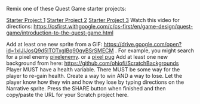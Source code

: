 Remix one of these Quest Game starter projects:

[Starter Project 1](https://scratch.mit.edu/projects/247775402/)
[Starter Project 2](https://scratch.mit.edu/projects/247775659/)
[Starter Project 3](https://scratch.mit.edu/projects/247775540/)
Watch this video for directions: https://csfirst.withgoogle.com/c/cs-first/en/game-design/quest-game/introduction-to-the-quest-game.html 

Add at least one new sprite from a GIF: https://drive.google.com/open?id=1xIJlJosQ9d5lTOTxgIBq90qyBSrSMECM . For example, you might search for a pixel enemy [pixelenemy](https://www.google.com/searchsurl=1&q=pixel+enemy&tbas=0&tbs=itp:animated,ic:trans&tbm=isch&source=lnt&sa=X&safe=active&ssui=on). or a [pixel pug](https://www.google.com/search?surl=1&tbs=itp%3Aanimated%2Cic%3Atrans&tbm=isch&sa=1&q=pixel+pug&oq=pixel+pug&safe=active&ssui=on)
Add at least one new background from here: https://github.com/ohiofi/ScratchBackgrounds 
Player MUST have a health variable.
There MUST be some way for the player to re-gain health.
Create a way to win AND a way to lose. Let the player know how they win and how they lose by typing directions on the Narrative sprite.
Press the SHARE button when finished and then copy/paste the URL for your Scratch project here.
